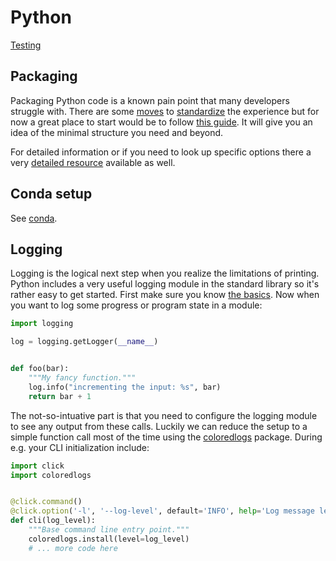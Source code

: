 # Python

[Testing](testing.md)

## Packaging

Packaging Python code is a known pain point that many developers struggle with. There are some [moves][pipenv] to [standardize][pipfile] the experience but for now a great place to start would be to follow [this guide][mini-guide]. It will give you an idea of the minimal structure you need and beyond.

For detailed information or if you need to look up specific options there a very [detailed resource](https://packaging.python.org/) available as well.

## Conda setup

See [conda](conda.md).

## Logging

Logging is the logical next step when you realize the limitations of printing. Python includes a very useful logging module in the standard library so it's rather easy to get started. First make sure you know [the basics][logging]. Now when you want to log some progress or program state in a module:

```python
import logging

log = logging.getLogger(__name__)


def foo(bar):
    """My fancy function."""
    log.info("incrementing the input: %s", bar)
    return bar + 1
```

The not-so-intuative part is that you need to configure the logging module to see any output from these calls. Luckily we can reduce the setup to a simple function call most of the time using the [coloredlogs][coloredlogs] package. During e.g. your CLI initialization include:

```python
import click
import coloredlogs


@click.command()
@click.option('-l', '--log-level', default='INFO', help='Log message level to display')
def cli(log_level):
    """Base command line entry point."""
    coloredlogs.install(level=log_level)
    # ... more code here
```



[mini-guide]: https://python-packaging.readthedocs.io/en/latest/minimal.html
[pipenv]: https://github.com/kennethreitz/pipenv
[pipfile]: https://github.com/pypa/pipfile
[logging]: http://mussol.org/2016/12/15/understanding-logging-in-python/
[coloredlogs]: https://coloredlogs.readthedocs.io/en/latest/
